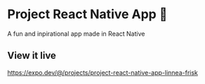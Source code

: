 # Project React Native App 📱

A fun and inpirational app made in React Native


## View it live

https://expo.dev/@/projects/project-react-native-app-linnea-frisk
